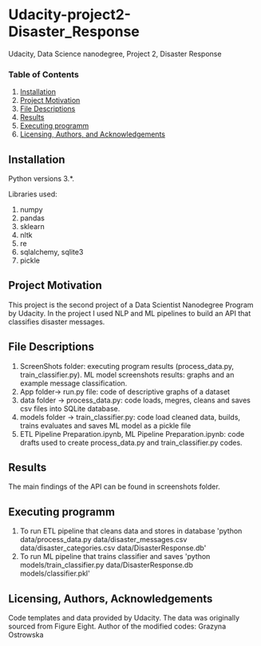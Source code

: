 # Udacity-project2-Disaster_Response
Udacity, Data Science nanodegree, Project 2, Disaster Response

### Table of Contents
1. [Installation](#installation)
2. [Project Motivation](#motivation)
3. [File Descriptions](#files)
4. [Results](#results)
5. [Executing programm](#executing)
6. [Licensing, Authors, and Acknowledgements](#licensing)

## Installation <a name="installation">
 
Python versions 3.*.

Libraries used:
1. numpy
2. pandas
3. sklearn
4. nltk
5. re
6. sqlalchemy, sqlite3
7. pickle 

## Project Motivation <a name="motivation"></a>
This project is the second project of a Data Scientist Nanodegree Program by Udacity. In the project I used NLP and ML pipelines to build an API that classifies disaster messages.

## File Descriptions <a name="files"></a>
1. ScreenShots folder: executing program results (process_data.py, train_classifier.py). ML model screenshots results: graphs and an example message classification.
2. App folder-> run.py file: code of descriptive graphs of a dataset
3. data folder -> process_data.py: code loads, megres, cleans and saves csv files into SQLite database.
4. models folder -> train_classifier.py: code load cleaned data, builds, trains evaluates and saves ML model as a pickle file
5. ETL Pipeline Preparation.ipynb, ML Pipeline Preparation.ipynb: code drafts used to create process_data.py and train_classifier.py codes.

## Results <a name="results"></a>
The main findings of the API can be found in screenshots folder.

## Executing programm <a name="executing"></a>
1. To run ETL pipeline that cleans data and stores in database 'python data/process_data.py data/disaster_messages.csv data/disaster_categories.csv data/DisasterResponse.db'
2. To run ML pipeline that trains classifier and saves 'python models/train_classifier.py data/DisasterResponse.db models/classifier.pkl'

## Licensing, Authors, Acknowledgements <a name="licensing"></a>
Code templates and data provided by Udacity. The data was originally sourced from Figure Eight.
Author of the modified codes: Grazyna Ostrowska
